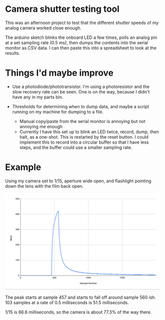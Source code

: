 # Camera shutter testing tool

This was an afternoon project to test that the different shutter speeds of my analog camera worked close enough.

The arduino sketch blinks the onboard LED a few times, polls an analog pin at a set sampling rate (0.5 ms), then dumps the contents into the serial monitor as CSV data. I can then paste this into a spreadsheet to look at the results.

# Things I'd maybe improve

- Use a photodiode/phototransistor. I'm using a photoresistor and the slow recovery rate can be seen. One is on the way, because I didn't have any in my parts bin.

- Thresholds for determining when to dump data, and maybe a script running on my machine for dumping to a file.
  - Manual copy/paste from the serial monitor is annoying but not annoying me enough
  - Currently I have this set up to blink an LED twice, record, dump, then halt, as a one-shot. This is restarted by the reset button. I could implement this to record into a circular buffer so that I have less steps, and the buffer could use a smaller sampling rate.

# Example

Using my camera set to 1/15, aperture wide open, and flashlight pointing down the lens with the film back open.

![screenshot of result](example_screenshot.png)

The peak starts at sample 457 and starts to fall off around sample 560 ish. 103 samples at a rate of 0.5 milliseconds is 51.5 milliseconds.

1/15 is 66.6 milliseconds, so the camera is about 77.3% of the way there.
